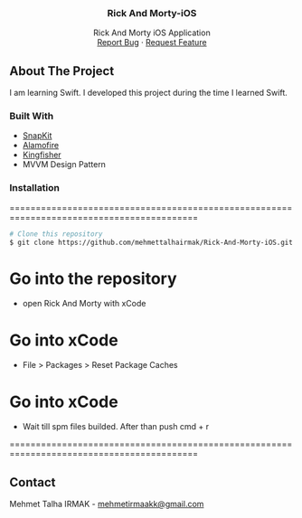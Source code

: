 <!-- PROJECT LOGO -->
<br />
<div align="center">
<h3 align="center">Rick And Morty-iOS</h3>

  <p align="center">
    Rick And Morty iOS Application
    <br />
    <a href="https://github.com/mehmettalhairmak/Rick-And-Morty-iOS/issues">Report Bug</a>
    ·
    <a href="https://github.com/mehmettalhairmak/Rick-And-Morty-iOS/issues">Request Feature</a>
  </p>
</div>

<!-- ABOUT THE PROJECT -->
## About The Project

I am learning Swift. I developed this project during the time I learned Swift.

### Built With

* [SnapKit](https://github.com/SnapKit/SnapKit)
* [Alamofire](https://github.com/Alamofire/Alamofire)
* [Kingfisher](https://github.com/onevcat/Kingfisher)
* MVVM Design Pattern

<!-- GETTING STARTED -->
### Installation
==========================================================================================
 ```bash
 # Clone this repository
 $ git clone https://github.com/mehmettalhairmak/Rick-And-Morty-iOS.git
 ```
 # Go into the repository
 - open Rick And Morty with xCode
 
 # Go into xCode
 - File > Packages > Reset Package Caches
 
 # Go into xCode
 - Wait till spm files builded. After than push cmd + r
 
==========================================================================================


<!-- CONTACT -->
## Contact

Mehmet Talha IRMAK - mehmetirmaakk@gmail.com
